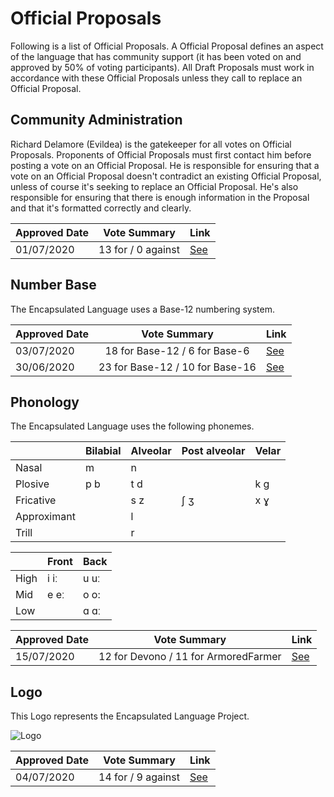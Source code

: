 # Official Proposals

Following is a list of Official Proposals. A Official Proposal defines an aspect of the language that has community support (it has been voted on and approved by 50% of voting participants). All Draft Proposals must work in accordance with these Official Proposals unless they call to replace an Official Proposal. 

## Community Administration
Richard Delamore (Evildea) is the gatekeeper for all votes on Official Proposals. Proponents of Official Proposals must first contact him before posting a vote on an Official Proposal. He is responsible for ensuring that a vote on an Official Proposal doesn't contradict an existing Official Proposal, unless of course it's seeking to replace an Official Proposal. He's also responsible for ensuring that there is enough information in the Proposal and that it's formatted correctly and clearly.

| Approved Date     | Vote Summary | Link                                                                                                    |
| ------------- | :-----------: | ------------------------------------------------------------------------------------------------------- |
| 01/07/2020    |     13 for / 0 against      | [See](https://www.reddit.com/r/EncapsulatedLanguage/comments/hgyh4a/draft_proposal_evildea_act_as_a_gate_keeper_for/) |

## Number Base

The Encapsulated Language uses a Base-12 numbering system.

| Approved Date     | Vote Summary | Link                                                                                                    |
| ------------- | :-----------: | ------------------------------------------------------------------------------------------------------- |
| 03/07/2020    |     18 for Base-12 / 6 for Base-6      | [See](https://www.reddit.com/r/EncapsulatedLanguage/comments/hil5am/official_proposal_base_12_or_base_6/) |
| 30/06/2020    |     23 for Base-12 / 10 for Base-16      | [See](https://www.reddit.com/r/EncapsulatedLanguage/comments/hg350n/base_12_or_base_16/) |

## Phonology

The Encapsulated Language uses the following phonemes.

| | Bilabial | Alveolar | Post alveolar | Velar |
| -------- | -------- | -------- | ------------- | ----- |
| Nasal | m | n | | |
| Plosive | p b | t d | | k g |
| Fricative |  | s z | ʃ ʒ | x ɣ |
| Approximant | | l | | |
| Trill | | r | | |

| | Front | Back |
| -------- | -------- | -------- |
| High | i iː | u uː |
| Mid | e eː | o o: |
| Low | | ɑ ɑː |

| Approved Date     | Vote Summary | Link                                                                                                    |
| ------------- | :-----------: | ------------------------------------------------------------------------------------------------------- |
| 15/07/2020    |     12 for Devono / 11 for ArmoredFarmer      | [See](https://www.reddit.com/r/EncapsulatedLanguage/comments/hqbnuh/official_phonology_proposal_final_round_of_voting/) |

## Logo

This Logo represents the Encapsulated Language Project.

![Logo](/elp-documentation/img/LogoLarge.png)

| Approved Date     | Vote Summary | Link                                                                                                    |
| ------------- | :-----------: | ------------------------------------------------------------------------------------------------------- |
| 04/07/2020    |     14 for / 9 against      | [See](https://www.reddit.com/r/EncapsulatedLanguage/comments/hogy7t/official_proposal_to_replace_the_official_logo/) |


